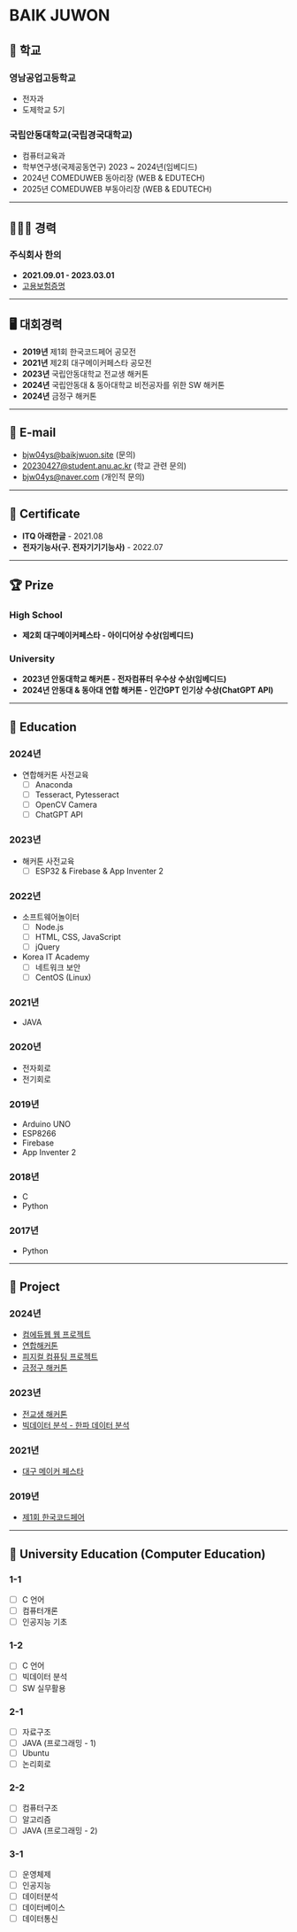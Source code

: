 # BAIK JUWON

## 🏫 학교

### 영남공업고등학교

- 전자과
- 도제학교 5기

### 국립안동대학교(국립경국대학교)

- 컴퓨터교육과
- 학부연구생(국제공동연구) 2023 ~ 2024년(임베디드)
- 2024년 COMEDUWEB 동아리장 (WEB & EDUTECH)
- 2025년 COMEDUWEB 부동아리장 (WEB & EDUTECH)

---

## 👩🏽‍✈️ 경력

### 주식회사 한의

- **2021.09.01 - 2023.03.01**
- [고용보험증명](https://drive.google.com/file/d/1QUg7HiN8Eu1MuBWPCZPO4OF8-iDahtU-/view?usp=sharing)

---

## 🖥️ 대회경력

- **2019년** 제1회 한국코드페어 공모전
- **2021년** 제2회 대구메이커페스타 공모전
- **2023년** 국립안동대학교 전교생 해커톤
- **2024년** 국립안동대 & 동아대학교 비전공자를 위한 SW 해커톤
- **2024년** 금정구 해커톤

---

## 📧 E-mail

- bjw04ys@baikjwuon.site (문의)
- 20230427@student.anu.ac.kr (학교 관련 문의)
- bjw04ys@naver.com (개인적 문의)

---

## 📒 Certificate

- **ITQ 아래한글** - 2021.08
- **전자기능사(구. 전자기기기능사)** - 2022.07

---

## 🏆 Prize

### High School

- **제2회 대구메이커페스타 - 아이디어상 수상(임베디드)**

### University

- **2023년 안동대학교 해커톤 - 전자컴퓨터 우수상 수상(임베디드)**
- **2024년 안동대 & 동아대 연합 해커톤 - 인간GPT 인기상 수상(ChatGPT API)**

---

## 🏫 Education

### 2024년

- 연합해커톤 사전교육
  - [ ] Anaconda
  - [ ] Tesseract, Pytesseract
  - [ ] OpenCV Camera
  - [ ] ChatGPT API

### 2023년

- 해커톤 사전교육
  - [ ] ESP32 & Firebase & App Inventer 2

### 2022년

- 소프트웨어놀이터
  - [ ] Node.js
  - [ ] HTML, CSS, JavaScript
  - [ ] jQuery
- Korea IT Academy
  - [ ] 네트워크 보안
  - [ ] CentOS (Linux)

### 2021년

- JAVA

### 2020년

- 전자회로
- 전기회로

### 2019년

- Arduino UNO
- ESP8266
- Firebase
- App Inventer 2

### 2018년

- C
- Python

### 2017년

- Python

---

## 📂 Project

### 2024년

- [컴에듀웹 웹 프로젝트](https://github.com/BAIKJUWON/2024comeduweb)
- [연합해커톤](https://github.com/BAIKJUWON/Anu-Dong-a-Hackerton)
- [피지컬 컴퓨팅 프로젝트](https://github.com/BAIKJUWON/EM_ANU_project_Summer-Hate)
- [금정구 해커톤](https://github.com/BAIKJUWON/Geumjeong-gu-Hackathon-2024)

### 2023년

- [전교생 해커톤](https://github.com/BAIKJUWON/AnuHackerton)
- [빅데이터 분석 - 한파 데이터 분석](https://github.com/BAIKJUWON/Weather_PY)

### 2021년

- [대구 메이커 페스타](https://github.com/BAIKJUWON/The-2nd-Daegu-Maker-Festa)

### 2019년

- [제1회 한국코드페어](https://github.com/BAIKJUWON/codefair2019)

---

## 📘 University Education (Computer Education)

### 1-1

- [ ] C 언어
- [ ] 컴퓨터개론
- [ ] 인공지능 기초

### 1-2

- [ ] C 언어
- [ ] 빅데이터 분석
- [ ] SW 실무활용

### 2-1

- [ ] 자료구조
- [ ] JAVA (프로그래밍 - 1)
- [ ] Ubuntu
- [ ] 논리회로

### 2-2

- [ ] 컴퓨터구조
- [ ] 알고리즘
- [ ] JAVA (프로그래밍 - 2)

### 3-1

- [ ] 운영체제
- [ ] 인공지능
- [ ] 데이터분석
- [ ] 데이터베이스
- [ ] 데이터통신
